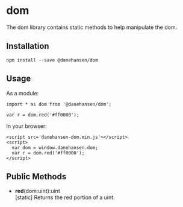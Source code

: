 # dom

The dom library contains static methods to help manipulate the dom.

## Installation

`npm install --save @danehansen/dom`

## Usage

As a module:

    import * as dom from '@danehansen/dom';

    var r = dom.red('#ff0000');

In your browser:

    <script src='danehansen-dom.min.js'></script>
    <script>
      var dom = window.danehansen.dom;
      var r = dom.red('#ff0000');
    </script>

## Public Methods

* __red__(dom:uint):uint  
[static] Returns the red portion of a uint.

